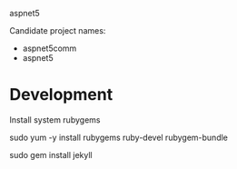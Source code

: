 aspnet5


Candidate project names:

- aspnet5comm
- aspnet5

Development
===========

Install system rubygems

sudo yum -y install rubygems ruby-devel rubygem-bundle

sudo gem install jekyll
